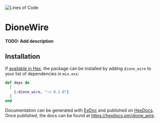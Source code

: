 ![Lines of Code](https://sloc.xyz/github/Dione-Software/dione_wire)
# DioneWire

**TODO: Add description**

## Installation

If [available in Hex](https://hex.pm/docs/publish), the package can be installed
by adding `dione_wire` to your list of dependencies in `mix.exs`:

```elixir
def deps do
  [
    {:dione_wire, "~> 0.1.0"}
  ]
end
```

Documentation can be generated with [ExDoc](https://github.com/elixir-lang/ex_doc)
and published on [HexDocs](https://hexdocs.pm). Once published, the docs can
be found at <https://hexdocs.pm/dione_wire>.


